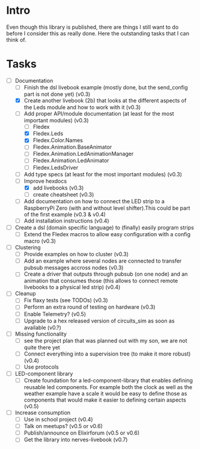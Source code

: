 # Intro
Even though this library is published, there are things I still want to do before I consider this
as really done. Here the outstanding tasks that I can think of.

# Tasks
- [ ] Documentation
  - [ ] Finish the dsl livebook example (mostly done, but the send_config part is not done yet) (v0.3)
  - [x] Create another livebook (2b) that looks at the different aspects of the Leds module and how to work with it (v0.3)
  - [ ] Add proper API/module documentation (at least for the most important modules) (v0.3)
    - [ ] Fledex
    - [x] Fledex.Leds
    - [x] Fledex.Color.Names
    - [ ] Fledex.Animation.BaseAnimator
    - [ ] Fledex.Animation.LedAnimationManager
    - [ ] Fledex.Animation.LedAnimator
    - [ ] Fledex.LedsDriver
  - [ ] Add type specs (at least for the most important modules) (v0.3)
  - [ ] Improve hexdocs
    - [x] add livebooks (v0.3)
    - [ ] create cheatsheet (v0.3)
  - [ ] Add documentation on how to connect the LED strip to a RaspberryPi Zero (with and without level shifter).This could be part of the first example (v0.3 & v0.4)
  - [ ] Add installation instructions (v0.4)
- [ ] Create a dsl (domain specific language) to (finally) easily program strips
  - [ ] Extend the Fledex macros to allow easy configuration with a config macro (v0.3)
- [ ] Clustering
  - [ ] Provide examples on how to cluster (v0.3)
  - [ ] Add an example where several nodes are connected to transfer pubsub messages accross nodes (v0.3)
  - [ ] Create a driver that outputs through pubsub (on one node) and an animation that consumes those (this allows to connect remote livebooks to a physical led strip) (v0.4)
- [ ] Cleanup
  - [ ] Fix flaxy tests (see TODOs) (v0.3)
  - [ ] Perform an extra round of testing on hardware (v0.3)
  - [ ] Enable Telemetry? (v0.5)
  - [ ] Upgrade to a hex released version of circuits_sim as soon as available (v0.?)
- [ ] Missing functionality
  - [ ] see the project plan that was planned out with my son, we are not quite there yet
  - [ ] Connect everything into a supervision tree (to make it more robust) (v0.4)
  - [ ] Use protocols
- [ ] LED-component library
  - [ ] Create foundation for a led-component-library that enables defining reusable led components. For example both the clock as well as the weather example have a scale it would be easy to define those as components that would make it easier to defining certain aspects (v0.5)
- [ ] Increase consumption
  - [ ] Use in school project (v0.4)
  - [ ] Talk on meetups? (v0.5 or v0.6)
  - [ ] Publish/announce on Elixirforum (v0.5 or v0.6)
  - [ ] Get the library into nerves-livebook (v0.7)
